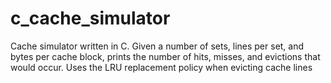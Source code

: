 # c_cache_simulator
Cache simulator written in C. Given a number of sets, lines per set, and bytes per cache block, prints the number of hits, misses, and evictions that would occur. 
Uses the LRU replacement policy when evicting cache lines
